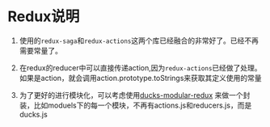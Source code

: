 Redux说明
========

1. 使用的`redux-saga`和`redux-actions`这两个库已经融合的非常好了。已经不再需要常量了。

2. 在redux的reducer中可以直接传递action,因为`redux-actions`已经做了处理。
  如果是action，就会调用action.prototype.toStrings来获取其定义使用的常量

3. 为了更好的进行模块化，可以考虑使用[ducks-modular-redux](https://github.com/erikras/ducks-modular-redux)
来做一个封装，比如moduels下的每一个模块，不再有actions.js和reducers.js，而是ducks.js
